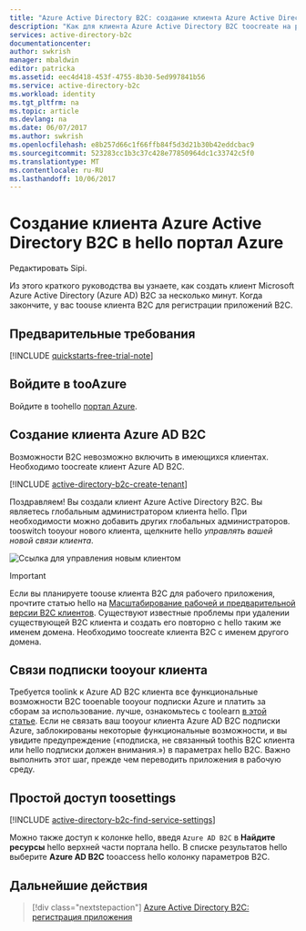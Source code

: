 ```yaml
---
title: "Azure Active Directory B2C: создание клиента Azure Active Directory B2C | Документация Майкрософт"
description: "Как для клиента Azure Active Directory B2C toocreate на раздел"
services: active-directory-b2c
documentationcenter: 
author: swkrish
manager: mbaldwin
editor: patricka
ms.assetid: eec4d418-453f-4755-8b30-5ed997841b56
ms.service: active-directory-b2c
ms.workload: identity
ms.tgt_pltfrm: na
ms.topic: article
ms.devlang: na
ms.date: 06/07/2017
ms.author: swkrish
ms.openlocfilehash: e8b257d66c1f66ffb84f5d3d21b30b42eddcbac9
ms.sourcegitcommit: 523283cc1b3c37c428e77850964dc1c33742c5f0
ms.translationtype: MT
ms.contentlocale: ru-RU
ms.lasthandoff: 10/06/2017
---
```

# <a name="create-an-azure-active-directory-b2c-tenant-in-hello-azure-portal"></a>Создание клиента Azure Active Directory B2C в hello портал Azure

Редактировать Sipi.

Из этого краткого руководства вы узнаете, как создать клиент Microsoft Azure Active Directory (Azure AD) B2C за несколько минут. Когда закончите, у вас toouse клиента B2C для регистрации приложений B2C.

## <a name="prerequisites"></a>Предварительные требования

[!INCLUDE [quickstarts-free-trial-note](../../includes/quickstarts-free-trial-note.md)]

##  <a name="log-in-tooazure"></a>Войдите в tooAzure

Войдите в toohello [портал Azure](https://portal.azure.com/).

## <a name="create-an-azure-ad-b2c-tenant"></a>Создание клиента Azure AD B2C

Возможности B2C невозможно включить в имеющихся клиентах. Необходимо toocreate клиент Azure AD B2C.

[!INCLUDE [active-directory-b2c-create-tenant](../../includes/active-directory-b2c-create-tenant.md)]

Поздравляем! Вы создали клиент Azure Active Directory B2C. Вы являетесь глобальным администратором клиента hello. При необходимости можно добавить других глобальных администраторов. tooswitch tooyour нового клиента, щелкните hello *управлять вашей новой связи клиента*.

![Ссылка для управления новым клиентом](./media/active-directory-b2c-get-started/manage-new-b2c-tenant-link.png)

> [!IMPORTANT]
> Если вы планируете toouse клиента B2C для рабочего приложения, прочтите статью hello на [Масштабирование рабочей и предварительной версии B2C клиентов](active-directory-b2c-reference-tenant-type.md). Существуют известные проблемы при удалении существующей B2C клиента и создать его повторно с hello таким же именем домена. Необходимо toocreate клиента B2C с именем другого домена.
>
>

## <a name="link-your-tenant-tooyour-subscription"></a>Связи подписки tooyour клиента

Требуется toolink к Azure AD B2C клиента все функциональные возможности B2C tooenable tooyour подписки Azure и платить за сборам за использование. лучше, ознакомьтесь с toolearn [в этой статье](active-directory-b2c-how-to-enable-billing.md). Если не связать ваш tooyour клиента Azure AD B2C подписки Azure, заблокированы некоторые функциональные возможности, и вы увидите предупреждение («подписка, не связанный toothis B2C клиента или hello подписки должен внимания.») в параметрах hello B2C. Важно выполнить этот шаг, прежде чем переводить приложения в рабочую среду.

## <a name="easy-access-toosettings"></a>Простой доступ toosettings

[!INCLUDE [active-directory-b2c-find-service-settings](../../includes/active-directory-b2c-find-service-settings.md)]

Можно также доступ к колонке hello, введя `Azure AD B2C` в **Найдите ресурсы** hello верхней части портала hello. В списке результатов hello выберите **Azure AD B2C** tooaccess hello колонку параметров B2C.

## <a name="next-steps"></a>Дальнейшие действия

> [!div class="nextstepaction"]
> [Azure Active Directory B2C: регистрация приложения](active-directory-b2c-app-registration.md)
